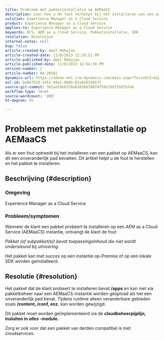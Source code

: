 ```yaml
---
title: Probleem met pakketinstallatie op AEMaaCS
description: Leer hoe u de fout verhelpt bij het installeren van een pakket op Adobe Experience Manager as a Cloud Service. Ervoor zorgen dat het pakket van derden compatibel is met de cloudservice.
solution: Experience Manager as a Cloud Service
product: Experience Manager as a Cloud Service
applies-to: Experience Manager as a Cloud Service
keywords: KCS, AEM as a Cloud Service, Pakketinstallatie, SDK
resolution: Resolution
internal-notes: null
bug: false
article-created-by: Amol Mahajan
article-created-date: 11/8/2023 12:28:51 PM
article-published-by: Amol Mahajan
article-published-date: 11/8/2023 12:54:39 PM
version-number: 2
article-number: KA-20501
dynamics-url: https://adobe-ent.crm.dynamics.com/main.aspx?forceUCI=1&pagetype=entityrecord&etn=knowledgearticle&id=ff700d5a-327e-ee11-8179-6045bd006b3d
exl-id: ba067519-2451-49a1-886b-02a42635057f
source-git-commit: 362aef9e63f8a0303b670074f58e19d75587bfeb
workflow-type: tm+mt
source-wordcount: '203'
ht-degree: 0%

---
```


# Probleem met pakketinstallatie op AEMaaCS


Als er een fout optreedt bij het installeren van een pakket op AEMaaCS, kan dit een onveranderlijk pad bevatten. Dit artikel helpt u de fout te herstellen en het pakket te installeren.

## Beschrijving {#description}


### <b>Omgeving</b>

Experience Manager as a Cloud Service



### <b>Probleem/symptomen</b>

Wanneer de klant een pakket probeert te installeren op een AEM as a Cloud Service (AEMaaCS) instantie, ontvangt de klant de fout:

*Pakket (of subpakket(s)) bevat toepassingsinhoud die niet wordt ondersteund bij uitvoering.*



Het pakket kan met succes op een instantie op-Premise of op een lokale SDK worden geïnstalleerd.


## Resolutie {#resolution}


Het pakket dat de klant probeert te installeren bevat <b>/apps</b> en kan niet via pakketbeheer naar een AEMaaCS-instantie worden geüpload als het een onveranderlijk pad bevat.
Tijdens runtime alleen veranderbare gebieden zoals <b>/content, /conf, enz.</b> kan worden gewijzigd.

Dit pakket moet worden geïmplementeerd via de <b>cloudbeheerpijplijn, insluiten in *alles* -module.</b>

Zorg er ook voor dat een pakket van derden compatibel is met cloudservices.
